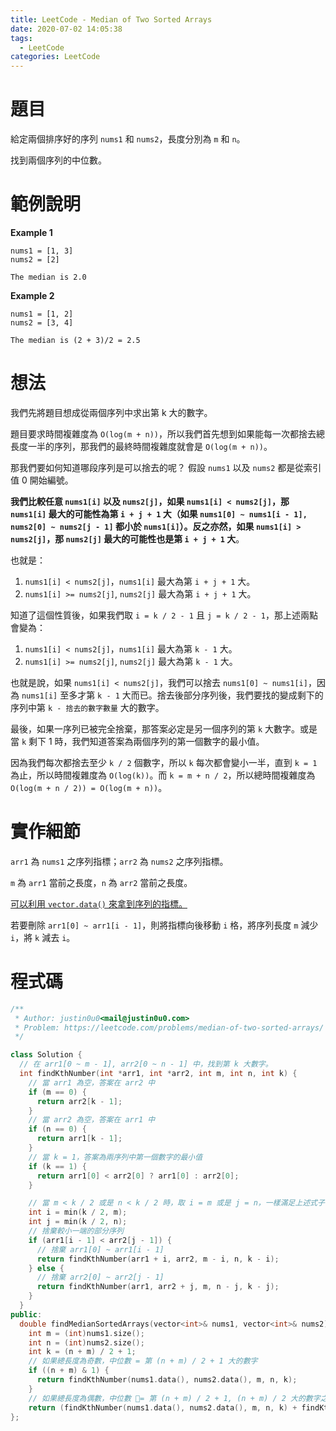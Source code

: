 ```yaml
---
title: LeetCode - Median of Two Sorted Arrays
date: 2020-07-02 14:05:38
tags:
  - LeetCode
categories: LeetCode
---
```


# 題目
給定兩個排序好的序列 `nums1` 和 `nums2`，長度分別為 `m` 和 `n`。

找到兩個序列的中位數。

# 範例說明

**Example 1**
```
nums1 = [1, 3]
nums2 = [2]

The median is 2.0
```

**Example 2**
```
nums1 = [1, 2]
nums2 = [3, 4]

The median is (2 + 3)/2 = 2.5
```

<!-- more -->

# 想法
我們先將題目想成從兩個序列中求出第 k 大的數字。

題目要求時間複雜度為 `O(log(m + n))`，所以我們首先想到如果能每一次都捨去總長度一半的序列，那我們的最終時間複雜度就會是 `O(log(m + n))`。

那我們要如何知道哪段序列是可以捨去的呢？
假設 `nums1` 以及 `nums2` 都是從索引值 0 開始編號。

**我們比較任意 `nums1[i]` 以及 `nums2[j]`，如果 `nums1[i] < nums2[j]`，那 `nums1[i]` 最大的可能性為第 `i + j + 1` 大（如果 `nums1[0] ~ nums1[i - 1], nums2[0] ~ nums2[j - 1]` 都小於 `nums1[i]`）。反之亦然，如果 `nums1[i] > nums2[j]`，那 `nums2[j]` 最大的可能性也是第 `i + j + 1` 大**。

也就是：
1. `nums1[i] < nums2[j]`，`nums1[i]` 最大為第 `i + j + 1` 大。
2. `nums1[i] >= nums2[j]`, `nums2[j]` 最大為第 `i + j + 1` 大。

知道了這個性質後，如果我們取 `i = k / 2 - 1` 且 `j = k / 2 - 1`，那上述兩點會變為：
1. `nums1[i] < nums2[j]`，`nums1[i]` 最大為第 `k - 1` 大。
2. `nums1[i] >= nums2[j]`, `nums2[j]` 最大為第 `k - 1` 大。

也就是說，如果 `nums1[i] < nums2[j]`，我們可以捨去 `nums1[0] ~ nums1[i]`，因為 `nums1[i]` 至多才第 `k - 1` 大而已。捨去後部分序列後，我們要找的變成剩下的序列中第 `k - 捨去的數字數量` 大的數字。

最後，如果一序列已被完全捨棄，那答案必定是另一個序列的第 `k` 大數字。或是當 `k` 剩下 1 時，我們知道答案為兩個序列的第一個數字的最小值。

因為我們每次都捨去至少 `k / 2` 個數字，所以 `k` 每次都會變小一半，直到 `k = 1` 為止，所以時間複雜度為 `O(log(k))`。而 `k = m + n / 2`，所以總時間複雜度為 `O(log(m + n / 2)) = O(log(m + n))`。

# 實作細節
`arr1` 為 `nums1` 之序列指標；`arr2` 為 `nums2` 之序列指標。

`m` 為 `arr1` 當前之長度，`n` 為 `arr2` 當前之長度。

[可以利用 `vector.data()` 來拿到序列的指標。](http://www.cplusplus.com/reference/vector/vector/data/)

若要刪除 `arr1[0] ~ arr1[i - 1]`，則將指標向後移動 `i` 格，將序列長度 `m` 減少 `i`，將 `k` 減去 `i`。

# 程式碼
```cpp
/**
 * Author: justin0u0<mail@justin0u0.com>
 * Problem: https://leetcode.com/problems/median-of-two-sorted-arrays/
 */

class Solution {
  // 在 arr1[0 ~ m - 1], arr2[0 ~ n - 1] 中，找到第 k 大數字。
  int findKthNumber(int *arr1, int *arr2, int m, int n, int k) {
    // 當 arr1 為空，答案在 arr2 中
    if (m == 0) {
      return arr2[k - 1];
    }
    // 當 arr2 為空，答案在 arr1 中
    if (n == 0) {
      return arr1[k - 1];
    }
    // 當 k = 1，答案為兩序列中第一個數字的最小值
    if (k == 1) {
      return arr1[0] < arr2[0] ? arr1[0] : arr2[0];
    }

    // 當 m < k / 2 或是 n < k / 2 時，取 i = m 或是 j = n，一樣滿足上述式子
    int i = min(k / 2, m);
    int j = min(k / 2, n);
    // 捨棄較小一端的部分序列
    if (arr1[i - 1] < arr2[j - 1]) {
      // 捨棄 arr1[0] ~ arr1[i - 1]
      return findKthNumber(arr1 + i, arr2, m - i, n, k - i);
    } else {
      // 捨棄 arr2[0] ~ arr2[j - 1]
      return findKthNumber(arr1, arr2 + j, m, n - j, k - j);
    }
  }
public:
  double findMedianSortedArrays(vector<int>& nums1, vector<int>& nums2) {
    int m = (int)nums1.size();
    int n = (int)nums2.size();
    int k = (n + m) / 2 + 1;
    // 如果總長度為奇數，中位數 = 第 (n + m) / 2 + 1 大的數字
    if ((n + m) & 1) {
      return findKthNumber(nums1.data(), nums2.data(), m, n, k);
    }
    // 如果總長度為偶數，中位數 = 第 (n + m) / 2 + 1, (n + m) / 2 大的數字之平均
    return (findKthNumber(nums1.data(), nums2.data(), m, n, k) + findKthNumber(nums1.data(), nums2.data(), m, n, k - 1)) / 2.0;
};

```

